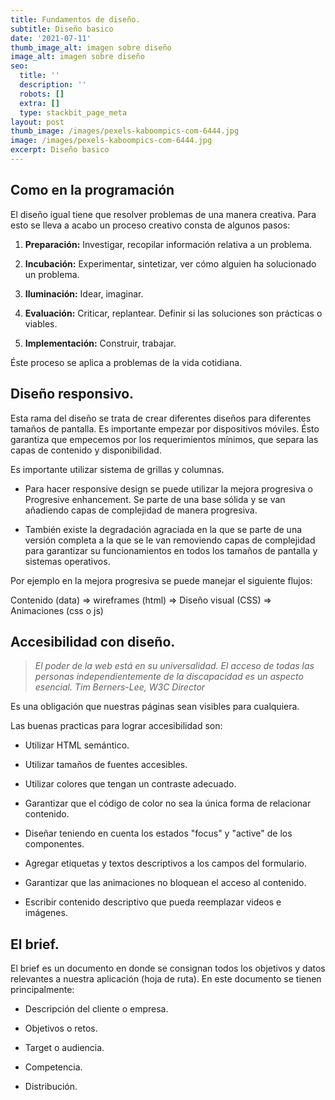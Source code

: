 ```yaml
---
title: Fundamentos de diseño.
subtitle: Diseño basico
date: '2021-07-11'
thumb_image_alt: imagen sobre diseño
image_alt: imagen sobre diseño
seo:
  title: ''
  description: ''
  robots: []
  extra: []
  type: stackbit_page_meta
layout: post
thumb_image: /images/pexels-kaboompics-com-6444.jpg
image: /images/pexels-kaboompics-com-6444.jpg
excerpt: Diseño basico
---
```

## Como en la programación

El diseño igual tiene que resolver problemas de una manera creativa. Para esto se lleva a acabo un proceso creativo consta de algunos pasos:

1.  **Preparación:** Investigar, recopilar información relativa a un problema.

2.  **Incubación:** Experimentar, sintetizar, ver cómo alguien ha solucionado un problema.

3.  **Iluminación:** Idear, imaginar.

4.  **Evaluación:** Criticar, replantear. Definir si las  soluciones son prácticas o viables.

5.  **Implementación:** Construir, trabajar.

Éste proceso se aplica a problemas de la vida cotidiana.

## Diseño responsivo.

Esta rama del diseño se trata de crear diferentes diseños para diferentes tamaños de pantalla. Es importante empezar por dispositivos móviles. Ésto garantiza que empecemos por los requerimientos mínimos, que separa las capas de contenido y disponibilidad.

Es importante utilizar sistema de grillas y columnas.

*   Para hacer responsive design se puede utilizar la mejora progresiva o Progresive enhancement.  Se parte de una base sólida y se van añadiendo capas de complejidad de manera progresiva.

*   También existe la degradación agraciada en la que se parte de una versión completa a la que se le van removiendo capas de complejidad para garantizar su funcionamientos en todos los tamaños de pantalla y sistemas operativos.

Por ejemplo en la mejora progresiva se puede manejar el siguiente flujos:

Contenido (data) ⇒ wireframes (html) ⇒ Diseño visual (CSS) ⇒ Animaciones (css o js)

## Accesibilidad con diseño.

> *El poder de la web está en su universalidad. El acceso de todas las personas independientemente de la discapacidad es un aspecto esencial. Tim Berners-Lee, W3C Director*

Es una obligación que nuestras páginas sean visibles para cualquiera.

Las buenas practicas para lograr accesibilidad son:

*   Utilizar HTML semántico.

<!---->

*   Utilizar tamaños de fuentes accesibles.

*   Utilizar colores que tengan un contraste adecuado.

*   Garantizar que el código de color no sea la única forma de relacionar contenido.

*   Diseñar teniendo en cuenta los estados "focus" y "active" de los componentes.

*   Agregar etiquetas y textos descriptivos a los campos del formulario.

*   Garantizar que las animaciones no bloquean el acceso al contenido.

*   Escribir contenido descriptivo que pueda reemplazar videos e imágenes.

## El brief.

El brief es un documento en donde se consignan todos los objetivos y datos relevantes a nuestra aplicación (hoja de ruta). En este documento se tienen principalmente:

*   Descripción del cliente o empresa.

*   Objetivos o retos.

*   Target o audiencia.

*   Competencia.

*   Distribución.
